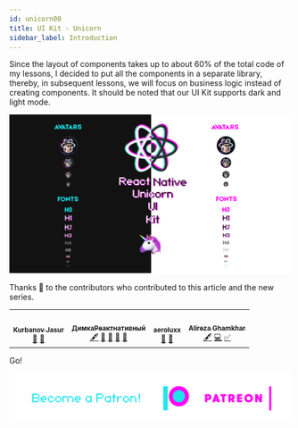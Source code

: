 ```yaml
---
id: unicorn00
title: UI Kit - Unicorn
sidebar_label: Introduction 
---
```


Since the layout of components takes up to about 60% of the total code of my lessons, 
 I decided to put all the components in a separate library, thereby, in subsequent lessons, 
 we will focus on business logic instead of creating components. 
 It should be noted that our UI Kit supports dark and light mode.

![Unicorn](/img/uikit/reactNativeUnicornUIKit.png)

Thanks 🙏 to the contributors who contributed to this article and the new series.

<!-- ALL-CONTRIBUTORS-LIST:START - Do not remove or modify this section -->
<!-- prettier-ignore-start -->
<!-- markdownlint-disable -->
<table>
  <tr>
    <td align="center"><a href="https://github.com/kurbanovjasur"><img src="https://avatars1.githubusercontent.com/u/41279178?v=4" width="100px;" alt=""/><br /><sub><b>Kurbanov Jasur</b></sub></a><br /><a href="#design-kurbanovjasur" title="Design">🎨</a> <a href="#maintenance-kurbanovjasur" title="Maintenance">🚧</a></td>
    <td align="center"><a href="https://medium.com/react-native-init"><img src="https://avatars0.githubusercontent.com/u/6774813?v=4" width="100px;" alt=""/><br /><sub><b>ДимкаРеактнативный</b></sub></a><br /><a href="#content-gHashTag" title="Content">🖋</a> <a href="https://github.com/react-native-village/react-native-unicorn/commits?author=gHashTag" title="Documentation">📖</a> <a href="#design-gHashTag" title="Design">🎨</a> <a href="#ideas-gHashTag" title="Ideas, Planning, & Feedback">🤔</a> <a href="#maintenance-gHashTag" title="Maintenance">🚧</a></td>
    <td align="center"><a href="https://github.com/aeroluxx"><img src="https://avatars0.githubusercontent.com/u/38083916?v=4" width="100px;" alt=""/><br /><sub><b>aeroluxx</b></sub></a><br /><a href="#maintenance-aeroluxx" title="Maintenance">🚧</a> <a href="#design-aeroluxx" title="Design">🎨</a></td>
    <td align="center"><a href="https://github.com/BatDroid"><img src="https://avatars0.githubusercontent.com/u/10198892?v=4" width="100px;" alt=""/><br /><sub><b>Alireza Ghamkhar</b></sub></a><br /><a href="#content-BatDroid" title="Content">🖋</a> <a href="https://github.com/react-native-village/react-native-unicorn/commits?author=BatDroid" title="Code">💻</a> <a href="#tutorial-BatDroid" title="Tutorials">✅</a></td>
  </tr>
</table>


<!-- markdownlint-enable -->
<!-- prettier-ignore-end -->
<!-- ALL-CONTRIBUTORS-LIST:END -->
Go!

[![Become a Patron!](/img/logo/patreon.png)](https://www.patreon.com/bePatron?u=34467235)
